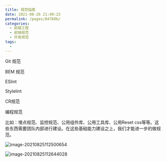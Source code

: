 ```yaml
---
title: 规范指南
date: 2021-08-26 21:49:23
permalink: /pages/84760b/
categories:
  - 前端工程
  - 前端规范
  - 开发规范
tags:
  - 
---
```





Git 规范

BEM 规范

ESlint

Stylelint

CR规范

编程规范

比如：埋点规范、监控规范、公用组件库、公用工具库、公用Reset css等等。这些东西需要团队内部进行建设。在这些基础能力建设之上，我们才能进一步的做规范。

![image-20210825112500654](https://gitee.com/FIF/pic-beg/raw/master/images/javascript/image-20210825112500654.png)



![image-20210825112644028](https://gitee.com/FIF/pic-beg/raw/master/images/javascript/image-20210825112644028.png)